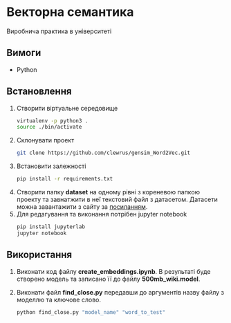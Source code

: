 # Векторна семантика
Виробнича практика в університеті

## Вимоги
+ Python

## Встановлення
1. Створити віртуальне середовище
    ```sh
    virtualenv -p python3 .
    source ./bin/activate
    ```
2. Склонувати проект
    ```sh
    git clone https://github.com/clewrus/gensim_Word2Vec.git
    ```
3. Вcтановити залежності
    ```sh
    pip install -r requirements.txt
    ```
4. Створити папку **dataset** на одному рівні з кореневою папкою проекту та завнатжити в неї текстовий файл з датасетом. Датаcети можна завантажити з сайту за [посиланням](https://lang.org.ua/uk/corpora/).
5. Для редагування та виконання потрібен jupyter notebook
    ```sh
    pip install jupyterlab
    jupyter notebook
    ```


## Використання
1. Виконати код файлу **create_embeddings.ipynb**. В результаті буде створено модель та записано її до файлу **500mb_wiki.model**.

2. Виконати файл **find_close.py** передавши до аргументів назву файлу з моделлю та ключове слово.
    ```sh
    python find_close.py "model_name" "word_to_test"
    ```
